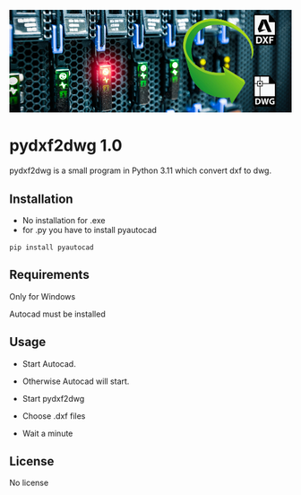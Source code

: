 ![](./img/illu.png)

# pydxf2dwg 1.0

pydxf2dwg is a small program in Python 3.11 which convert dxf to dwg.



## Installation

   - No installation for .exe
   - for .py you have to install pyautocad

```
pip install pyautocad

```

## Requirements

  Only for Windows

  Autocad must be installed

## Usage

  - Start Autocad.

  - Otherwise Autocad will start.

  - Start pydxf2dwg

  - Choose .dxf files

  - Wait a minute


## License

  No license
